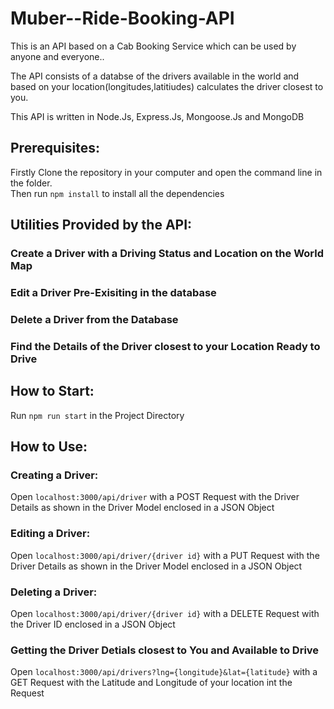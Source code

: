 # Muber--Ride-Booking-API
This is an API based on a Cab Booking Service which can be used by anyone and everyone..

The API consists of a databse of the drivers available in the world and based on your location(longitudes,latitiudes) calculates the driver closest to you.

This API is written in Node.Js, Express.Js, Mongoose.Js and MongoDB

## Prerequisites: 
Firstly Clone the repository in your computer and open the command line in the folder.<br>
Then run ```npm install``` to install all the dependencies

## Utilities Provided by the API: 
### Create a Driver with a Driving Status and Location on the World Map
### Edit a Driver Pre-Exisiting in the database
### Delete a Driver from the Database
### Find the Details of the Driver closest to your Location Ready to Drive

## How to Start:
Run ```npm run start``` in the Project Directory

## How to Use: 

### Creating a Driver: 
Open ```localhost:3000/api/driver``` with a POST Request with the Driver Details as shown in the Driver Model enclosed in a JSON Object

### Editing a Driver: 
Open ```localhost:3000/api/driver/{driver id}``` with a PUT Request with the Driver Details as shown in the Driver Model enclosed in a JSON Object

### Deleting a Driver: 
Open ```localhost:3000/api/driver/{driver id}``` with a DELETE Request with the Driver ID enclosed in a JSON Object

### Getting the Driver Detials closest to You and Available to Drive
Open ```localhost:3000/api/drivers?lng={longitude}&lat={latitude}``` with a GET Request with the Latitude and Longitude of your location int the Request
